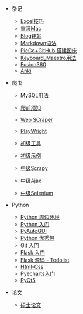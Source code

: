 * 杂记
  
  * [Excel技巧](Sai_FootPrint/Excel_Skills.md)
  * [重装Mac](Sai_FootPrint/Software_Install_configuration.md)
  * [Blog建站](Sai_FootPrint/0_BuildBlog.md)
  * [Markdown语法](Sai_FootPrint/0_MarkdownUsage.md)
  * [PicGo+GitHub 搭建图床](Sai_FootPrint/0_PicGo_GitHub.md)
  * [Keyboard_Maestro用法](Sai_FootPrint/Keyboard_Maestro.md)
  * [Fusion360](Sai_FootPrint/0_AutodeskFusion360.md)
  * [Anki](Sai_FootPrint/3_anki.md)
  
* 爬虫
  
  * [MySQL用法](Sai_FootPrint/2_MySQL.md)
  
  * [爬前须知](Sai_FootPrint/2_WebCrawlerTutorial.md)
  
  * [Web SCraper](Sai_FootPrint/Web_Scraper.md)
  
  * [PlayWright](Sai_FootPrint/Playwright.md)
  
  * [初级工具](Sai_FootPrint/2_WebCrawlerBasicTool.md)
  
  * [初级示例](Sai_FootPrint/2_WebCrawlerBasicCase.md)
  
  * [中级Scrapy](Sai_FootPrint/2_WebCrawlerScrapy.md)

  * [中级Ajax](Sai_FootPrint/2_WebCrawlerAjax.md)
  
  * [中级Selenium](Sai_FootPrint/2_WebCrawlerSelenium.md)
  
* Python
  
  * [Python 周边环境](Sai_FootPrint/1_PythonEnvironment.md)
  * [Python 入门](Sai_FootPrint/1_PythonTutorial.md)
  * [PyAutoGUI](Sai_FootPrint/PyAutoGUI.md)
  * [Python 优秀包](Sai_FootPrint/1_PythonModule.md)
  * [Git 入门](Sai_FootPrint/1_GitStudy.md)
  * [Flask 入门](Sai_FootPrint/1_Flask_1_Tutorial.md)
  * [Flask 源码 - Todolist](Sai_FootPrint/1_Flask_2_Todolist.md)
  * [Html-Css](Sai_FootPrint/1_html_css.md)
  * [Pyecharts入门](Sai_FootPrint/1_Pyecharts.md)
  * [PyQt5](Sai_FootPrint/1_PyQt5.md)

* 论文
  
  * [硕士论文](Sai_FootPrint/4_MasterThesis.md)
    
    
